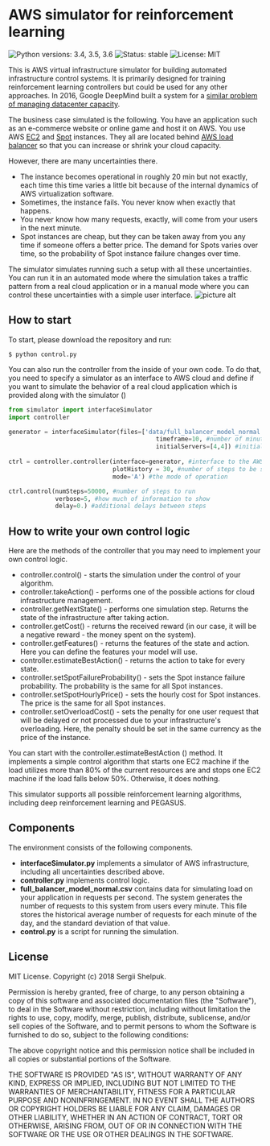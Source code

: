 # AWS simulator for reinforcement learning
![Python versions: 3.4, 3.5, 3.6](https://img.shields.io/pypi/pyversions/Django.svg) ![Status: stable](https://img.shields.io/pypi/status/Django.svg) ![License: MIT](https://img.shields.io/apm/l/vim-mode.svg)

This is AWS virtual infrastructure simulator for building automated infrastructure control systems. It is primarily designed for training reinforcement learning controllers but could be used for any other approaches. In 2016, Google DeepMind built a system for a [similar problem of managing datacenter capacity](https://deepmind.com/blog/deepmind-ai-reduces-google-data-centre-cooling-bill-40/).

The business case simulated is the following. You have an application such as an e-commerce website or online game and host it on AWS. You use AWS [EC2](https://aws.amazon.com/ec2/) and [Spot](https://docs.aws.amazon.com/AWSEC2/latest/UserGuide/how-spot-instances-work.html) instances. They all are located behind [AWS load balancer](https://aws.amazon.com/elasticloadbalancing/) so that you can increase or shrink your cloud capacity.

However, there are many uncertainties there. 
- The instance becomes operational in roughly 20 min but not exactly, each time this time varies a little bit because of the internal dynamics of AWS virtualization software.
- Sometimes, the instance fails. You never know when exactly that happens.
- You never know how many requests, exactly, will come from your users in the next minute.
- Spot instances are cheap, but they can be taken away from you any time if someone offers a better price. The demand for Spots varies over time, so the probability of Spot instance failure changes over time.

The simulator simulates running such a setup with all these uncertainties. You can run it in an automated mode where the simulation takes a traffic pattern from a real cloud application or in a manual mode where you can control these uncertainties with a simple user interface.
![picture alt](https://github.com/shelpuk/AWS_simulator_for_reinforcement_learning/blob/master/img/Cloud_Simulator.png)

## How to start
To start, please download the repository and run:
```console
$ python control.py
```

You can also run the controller from the inside of your own code. To do that, you need to specify a simulator as an interface to AWS cloud and define if you want to simulate the behavior of a real cloud application which is provided along with the simulator ()

```python
from simulator import interfaceSimulator
import controller

generator = interfaceSimulator(files=['data/full_balancer_model_normal.csv'], #a file describing user behavior
                                         timeframe=10, #number of minutes per simulator step
                                         initialServers=[4,4]) #initial number of EC2 and Spot virtual machines
                                         
ctrl = controller.controller(interface=generator, #interface to the AWS cloud or a simulator
                             plotHistory = 30, #number of steps to be shown on a plot
                             mode='A') #the mode of operation

ctrl.control(numSteps=50000, #number of steps to run
             verbose=5, #how much of information to show
             delay=0.) #additional delays between steps
```

## How to write your own control logic
Here are the methods of the controller that you may need to implement your own control logic.

- controller.control() - starts the simulation under the control of your algorithm.
- controller.takeAction() - performs one of the possible actions for cloud infrastructure management.
- controller.getNextState() - performs one simulation step. Returns the state of the infrastructure after taking action.
- controller.getCost() - returns the received reward (in our case, it will be a negative reward - the money spent on the system).
- controller.getFeatures() - returns the features of the state and action. Here you can define the features your model will use.
- controller.estimateBestAction() - returns the action to take for every state.
- controller.setSpotFailureProbability() - sets the Spot instance failure probability. The probability is the same for all Spot instances.
- controller.setSpotHourlyPrice() - sets the hourly cost for Spot instances. The price is the same for all Spot instances.
- controller.setOverloadCost() - sets the penalty for one user request that will be delayed or not processed due to your infrastructure's overloading. Here, the penalty should be set in the same currency as the price of the instance.

You can start with the controller.estimateBestAction () method. It implements a simple control algorithm that starts one EC2 machine if the load utilizes more than 80% of the current resources are and stops one EC2 machine if the load falls below 50%. Otherwise, it does nothing.

This simulator supports all possible reinforcement learning algorithms, including deep reinforcement learning and PEGASUS.

## Components
The environment consists of the following components.
- **interfaceSimulator.py** implements a simulator of AWS infrastructure, including all uncertainties described above.
- **controller.py** implements control logic.
- **full_balancer_model_normal.csv** contains data for simulating load on your application in requests per second. The system generates the number of requests to this system from users every minute. This file stores the historical average number of requests for each minute of the day, and the standard deviation of that value.
- **control.py** is a script for running the simulation.

## License
MIT License. Copyright (c) 2018 Sergii Shelpuk.

Permission is hereby granted, free of charge, to any person obtaining a copy of this software and associated documentation files (the "Software"), to deal in the Software without restriction, including without limitation the rights to use, copy, modify, merge, publish, distribute, sublicense, and/or sell copies of the Software, and to permit persons to whom the Software is furnished to do so, subject to the following conditions:

The above copyright notice and this permission notice shall be included in all copies or substantial portions of the Software.

THE SOFTWARE IS PROVIDED "AS IS", WITHOUT WARRANTY OF ANY KIND, EXPRESS OR IMPLIED, INCLUDING BUT NOT LIMITED TO THE WARRANTIES OF MERCHANTABILITY, FITNESS FOR A PARTICULAR PURPOSE AND NONINFRINGEMENT. IN NO EVENT SHALL THE AUTHORS OR COPYRIGHT HOLDERS BE LIABLE FOR ANY CLAIM, DAMAGES OR OTHER LIABILITY, WHETHER IN AN ACTION OF CONTRACT, TORT OR OTHERWISE, ARISING FROM, OUT OF OR IN CONNECTION WITH THE SOFTWARE OR THE USE OR OTHER DEALINGS IN THE SOFTWARE.
